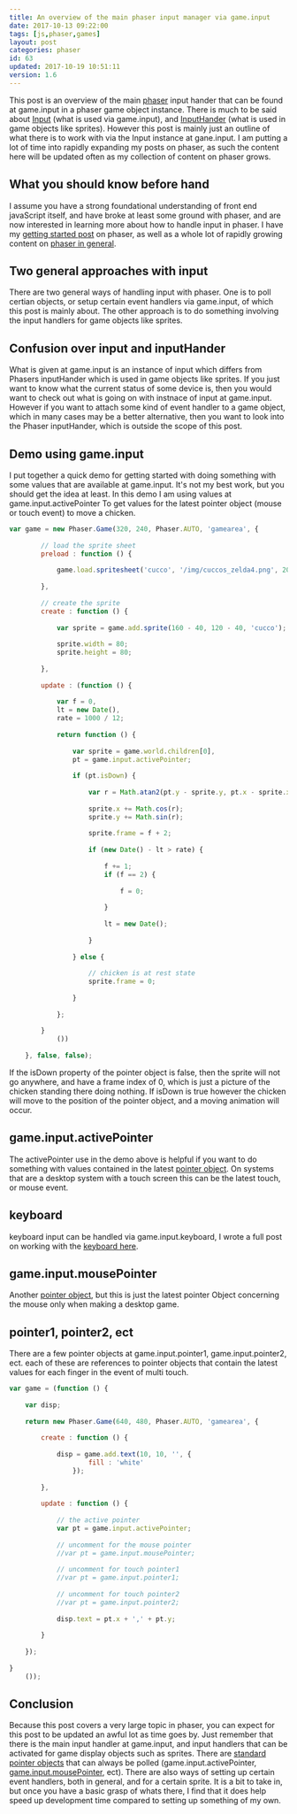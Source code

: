 ```yaml
---
title: An overview of the main phaser input manager via game.input
date: 2017-10-13 09:22:00
tags: [js,phaser,games]
layout: post
categories: phaser
id: 63
updated: 2017-10-19 10:51:11
version: 1.6
---
```


This post is an overview of the main [phaser](http://phaser.io/) input hander that can be found at game.input in a phaser game object instance. There is much to be said about [Input](http://phaser.io/docs/2.6.2/Phaser.Input.html) (what is used via game.input), and [InputHander](http://phaser.io/docs/2.6.2/Phaser.InputHandler.html) (what is used in game objects like sprites). However this post is mainly just an outline of what there is to work with via the Input instance at gane.input. I am putting a lot of time into rapidly expanding my posts on phaser, as such the content here will be updated often as my collection of content on phaser grows.

<!-- more -->

## What you should know before hand

I assume you have a strong foundational understanding of front end javaScript itself, and have broke at least some ground with phaser, and are now interested in learning more about how to handle input in phaser. I have my [getting started post](/2017/10/04/phaser-getting-started/) on phaser, as well as a whole lot of rapidly growing content on [phaser in general](/categories/phaser/).

## Two general approaches with input

There are two general ways of handling input with phaser. One is to poll certian objects, or setup certain event handlers via game.input, of which this post is mainly about. The other approach is to do something involving the input handlers for game objects like sprites.

## Confusion over input and inputHander

What is given at game.input is an instance of input which differs from Phasers inputHander which is used in game objects like sprites. If you just want to know what the current status of some device is, then you would want to check out what is going on with instnace of input at game.input. However if you want to attach some kind of event handler to a game object, which in many cases may be a better alternative, then you want to look into the Phaser inputHander, which is outside the scope of this post.

## Demo using game.input

I put together a quick demo for getting started with doing something with some values that are available at game.input. It's not my best work, but you should get the idea at least. In this demo I am using values at game.input.activePointer To get values for the latest pointer object (mouse or touch event) to move a chicken.

```js
var game = new Phaser.Game(320, 240, Phaser.AUTO, 'gamearea', {
 
        // load the sprite sheet
        preload : function () {
 
            game.load.spritesheet('cucco', '/img/cuccos_zelda4.png', 20, 20, 10);
 
        },
 
        // create the sprite
        create : function () {
 
            var sprite = game.add.sprite(160 - 40, 120 - 40, 'cucco');
 
            sprite.width = 80;
            sprite.height = 80;
 
        },
 
        update : (function () {
 
            var f = 0,
            lt = new Date(),
            rate = 1000 / 12;
 
            return function () {
 
                var sprite = game.world.children[0],
                pt = game.input.activePointer;
 
                if (pt.isDown) {
 
                    var r = Math.atan2(pt.y - sprite.y, pt.x - sprite.x);
 
                    sprite.x += Math.cos(r);
                    sprite.y += Math.sin(r);
 
                    sprite.frame = f + 2;
 
                    if (new Date() - lt > rate) {
 
                        f += 1;
                        if (f == 2) {
 
                            f = 0;
 
                        }
 
                        lt = new Date();
 
                    }
 
                } else {
 
                    // chicken is at rest state
                    sprite.frame = 0;
 
                }
 
            };
 
        }
            ())
 
    }, false, false);
```

If the isDown property of the pointer object is false, then the sprite will not go anywhere, and have a frame index of 0, which is just a picture of the chicken standing there doing nothing. If isDown is true however the chicken will move to the position of the pointer object, and a moving animation will occur.

## game.input.activePointer

The activePointer use in the demo above is helpful if you want to do something with values contained in the latest [pointer object](/2017/10/17/phaser-input-pointer-objects/). On systems that are a desktop system with a touch screen this can be the latest touch, or mouse event.

## keyboard

keyboard input can be handled via game.input.keyboard, I wrote a full post on working with the [keyboard here](/2017/10/13/phaser-gameobj-input-keyboard/).

## game.input.mousePointer

Another [pointer object](/2017/10/17/phaser-input-pointer-objects/), but this is just the latest pointer Object concerning the mouse only when making a desktop game.

## pointer1, pointer2, ect

There are a few pointer objects at game.input.pointer1, game.input.pointer2, ect. each of these are references to pointer objects that contain the latest values for each finger in the event of multi touch.

```js
var game = (function () {
 
    var disp;
 
    return new Phaser.Game(640, 480, Phaser.AUTO, 'gamearea', {
 
        create : function () {
 
            disp = game.add.text(10, 10, '', {
                    fill : 'white'
                });
 
        },
 
        update : function () {
 
            // the active pointer
            var pt = game.input.activePointer;
 
            // uncomment for the mouse pointer
            //var pt = game.input.mousePointer;
 
            // uncomment for touch pointer1
            //var pt = game.input.pointer1;
 
            // uncomment for touch pointer2
            //var pt = game.input.pointer2;
 
            disp.text = pt.x + ',' + pt.y;
 
        }
 
    });
 
}
    ());
```

## Conclusion

Because this post covers a very large topic in phaser, you can expect for this post to be updated an awful lot as time goes by. Just remember that there is the main input handler at game.input, and input handlers that can be activated for game display objects such as sprites. There are [standard pointer objects](/2017/10/17/phaser-input-pointer-objects/) that can always be polled (game.input.activePointer, [game.input.mousePointer](/2017/10/12/phaser-input-mousepointer/), ect). There are also ways of setting up certain event handlers, both in general, and for a certain sprite. It is a bit to take in, but once you have a basic grasp of whats there, I find that it does help speed up development time compared to setting up something of my own.